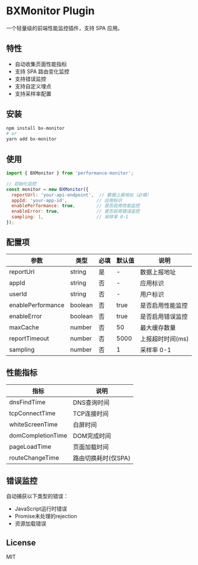 # BXMonitor Plugin

一个轻量级的前端性能监控插件，支持 SPA 应用。

## 特性
- 自动收集页面性能指标
- 支持 SPA 路由变化监控
- 支持错误监控
- 支持自定义埋点
- 支持采样率配置

## 安装 
```bash
npm install bx-monitor
# or
yarn add bx-monitor
```

## 使用

```javascript
import { BXMonitor } from 'performance-monitor';

// 初始化监控
const monitor = new BXMonitor({
  reportUrl: 'your-api-endpoint',  // 数据上报地址（必填）
  appId: 'your-app-id',           // 应用标识
  enablePerformance: true,        // 是否启用性能监控
  enableError: true,              // 是否启用错误监控
  sampling: 1,                    // 采样率 0-1
});
```

## 配置项

| 参数 | 类型 | 必填 | 默认值 | 说明 |
| --- | --- | --- | --- | --- |
| reportUrl | string | 是 | - | 数据上报地址 |
| appId | string | 否 | - | 应用标识 |
| userId | string | 否 | - | 用户标识 |
| enablePerformance | boolean | 否 | true | 是否启用性能监控 |
| enableError | boolean | 否 | true | 是否启用错误监控 |
| maxCache | number | 否 | 50 | 最大缓存数量 |
| reportTimeout | number | 否 | 5000 | 上报超时时间(ms) |
| sampling | number | 否 | 1 | 采样率 0-1 |

## 性能指标

| 指标 | 说明 |
| --- | --- |
| dnsFindTime | DNS查询时间 |
| tcpConnectTime | TCP连接时间 |
| whiteScreenTime | 白屏时间 |
| domCompletionTime | DOM完成时间 |
| pageLoadTime | 页面加载时间 |
| routeChangeTime | 路由切换耗时(仅SPA) |

## 错误监控

自动捕获以下类型的错误：
- JavaScript运行时错误
- Promise未处理的rejection
- 资源加载错误

## License

MIT 